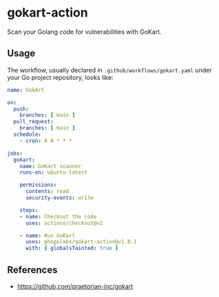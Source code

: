# gokart-action

Scan your Golang code for vulnerabilities with GoKart.

## Usage

The workflow, usually declared in `.github/workflows/gokart.yaml` under your Go project repository, looks like:

```yaml
name: GokArt

on:
  push:
    branches: [ main ]
  pull_request:
    branches: [ main ]
  schedule:
    - cron: 0 0 * * *

jobs:
  gokart:
    name: GoKart scanner
    runs-on: ubuntu-latest

    permissions:
      contents: read
      security-events: write

    steps:
    - name: Checkout the code
      uses: actions/checkout@v2

    - name: Run GoKart
      uses: phogolabs/gokart-action@v1.0.1
      with: { globalsTainted: true }
```

## References

- https://github.com/praetorian-inc/gokart

